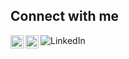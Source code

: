 ## Connect with me
<a href="https://bugcrowd.com/Kaulse">
  <img align="left" alt="BugCrowd" width="21px" src="https://avatars.githubusercontent.com/u/3765077?s=200&v=4" />
</a>
<a href="https://hackerone.com/kaulse">
  <img align="left" alt="HackerOne" width="21px" src="https://avatars.githubusercontent.com/u/3014877?s=200&v=4" />
</a>
<a href="https://www.linkedin.com/in/sebastien-kaul/">
  <img align="left" alt="LinkedIn"  src="https://img.shields.io/badge/LinkedIn-0077B5?style=for-the-badge&logo=linkedin&logoColor=white" />
</a>
